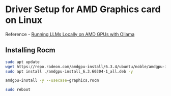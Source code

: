 # Driver Setup for AMD Graphics card on Linux

Reference - [Running LLMs Locally on AMD GPUs with Ollama](https://www.amd.com/en/developer/resources/technical-articles/running-llms-locally-on-amd-gpus-with-ollama.html)

## Installing Rocm 
```bash
sudo apt update
wget https://repo.radeon.com/amdgpu-install/6.3.4/ubuntu/noble/amdgpu-install_6.3.60304-1_all.deb
sudo apt install ./amdgpu-install_6.3.60304-1_all.deb -y
```

```bash
amdgpu-install -y --usecase=graphics,rocm
```

```bash
sudo reboot
```
